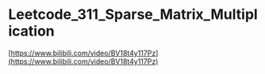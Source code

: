 # Leetcode_311_Sparse_Matrix_Multiplication

[https://www.bilibili.com/video/BV18t4y117Pz](https://www.bilibili.com/video/BV18t4y117Pz)